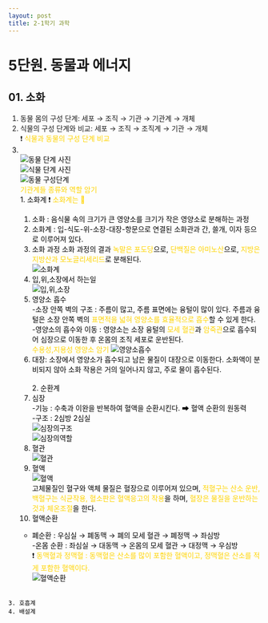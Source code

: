 ```yaml
---
layout: post
title: 2-1학기 과학
---
```

# 5단원. 동물과 에너지


## 01. 소화
  1. 동물 몸의 구성 단계:  세포 → 조직 → 기관 → 기관계 → 개체
  2. 식물의 구성 단계와 비교:  세포 → 조직 → 조직계 → 기관 → 개체<br>❗️ <font color = ffd400>식물과 동물의 구성 단계 비교<font color = black>
  3. <br>![동물 단계 사진](/images/5.PNG)<br>![식물 단계 사진](/images/6.PNG)<br> ![동물 구성단계](/images/1.PNG)<br>
  <font color = ffd400>기관계들 종류와 역할 암기<font color = black><br>
    1. 소화계 ❗️ <font color = ffd400>소화계는 💩<font color = black><br>
      1. 소화 : 음식물 속의 크기가 큰 영양소를 크기가 작은 영양소로 분해하는 과정<br>
      2. 소화계 : 입-식도-위-소장-대장-항문으로 연결된 소화관과 간, 쓸개, 이자 등으로 이루어져 있다.<br>
      3. 소화 과정 소화 과정의 결과 <font color = ffd400>녹말은 포도당<font color = black>으로, <font color = ffd400>단백질은 아미노산<font color = black>으로, <font color = ffd400>지방은 지방산과 모노글리세리드<font color = black>로 분해된다.<br>
      ![소화계](/images/2.PNG)<br>
      4. 입,위,소장에서 하는일<br>
      ![입,위,소장](/images/3.PNG)<br>
      5. 영양소 흡수<br>
        -소장 안쪽 벽의 구조 : 주름이 많고, 주름 표면에는 융털이 많이 있다. 주름과 융털은 소장 안쪽 벽의 <font color = ffd400>표면적을 넓혀 영양소를 효율적으로 흡수<font color = black>할 수 있게 한다.<br>
        -영양소의 흡수와 이동 : 영양소는 소장 융털의 <font color = ffd400>모세 혈관<font color = black>과 <font color = ffd400>암죽관<font color = black>으로 흡수되어 심장으로 이동한 후 온몸의 조직 세포로 운반된다.<br>
        <font color = ffd400>수용성,지용성 영양소 암기<font color = black>
      ![영양소흡수](/images/4.PNG)<br>
      6. 대장: 소장에서 영양소가 흡수되고 남은 물질이 대장으로 이동한다. 소화액이 분비되지 않아 소화 작용은 거의 일어나지 않고, 주로 물이 흡수된다.<br><br>
    2. 순환계<br>
      1. 심장<br>
      -기능 : 수축과 이완을 반복하여 혈액을 순환시킨다. ➡ 혈액 순환의 원동력<br>
      -구조 : 2심방 2심실<br>
      ![심장의구조](/images/7.PNG)<br>
      ![심장의역할](/images/8.PNG)<br>
      2. 혈관<br>
      ![혈관](/images/9.PNG)<br>
      3. 혈액<br>
      ![혈액](/images/10.PNG)<br>
      고체물질인 혈구와 액체 물질은 혈장으로 이루어져 있으며, <font color = ffd400>적혈구는 산소 운반, 백혈구는 식균작용, 혈소판은 혈액응고의 작용<font color = black>을 하며, <font color = ffd400>혈장은 물질을 운반하는 것과 체온조절<font color = black>을 한다. <br>
      4. 혈액순환<br>
      - 폐순환 : 우심실 → 폐동맥 → 폐의 모세 혈관 → 폐정맥 → 좌심방<br>
      -온몸 순환 : 좌심실 → 대동맥 → 온몸의 모세 혈관 → 대정맥 → 우심방<br>
      ❗️ <font color = ffd400>동맥혈과 정맥혈 : 동맥혈은 산소를 많이 포함한 혈액이고, 정맥혈은 산소를 적게 포함한 혈액이다.<font color = black><br>
      ![혈액순환](/images/11.PNG)<br><br>


    3. 호흡계
    4. 배설계 